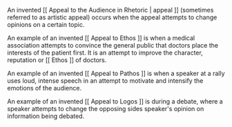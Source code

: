 An invented [[ Appeal to the Audience in Rhetoric | appeal ]] (sometimes referred to as artistic appeal) occurs when the appeal attempts to change opinions on a certain topic.

An example of an invented [[ Appeal to Ethos ]] is when a medical association attempts to convince the general public that doctors place the interests of the patient first. It is an attempt to improve the character, reputation or [[ Ethos ]] of doctors.  

An example of an invented [[ Appeal to Pathos ]] is when a speaker at a rally uses loud, intense speech in an attempt to motivate and intensify the emotions of the audience.

An example of an invented [[ Appeal to Logos ]] is during a debate, where a speaker attempts to change the opposing sides speaker's opinion on information being debated. 